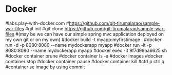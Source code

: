 # Docker


#labs.play-with-docker.com
#https://github.com/git-tirumalarao/sample-war-files
#git init
#git clone https://github.com/git-tirumalarao/sample-war-files
#(may be we can have our simple spring mvc application deployed on my own git or on my own)
#docker build -t myapp:myfirstimage .
#docker run -d  -p 8080:8080  --name mydockerapp myapp
#docker run -it  -p 8080:8080  --name mydockerapp myapp
#docker exec -it 9f7d99aa6625 sh
#docker container prune
#docker container ls -a
#docker images
#docker container stop
#docker container pause
#docker container kill
#ctrl p ctrl q
#container se image by using commit

